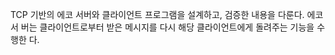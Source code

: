 TCP 기반의 에코 서버와 클라이언트 프로그램을 설계하고, 검증한 내용을 다룬다. 에코 서
버는 클라이언트로부터 받은 메시지를 다시 해당 클라이언트에게 돌려주는 기능을 수행한
다. 
